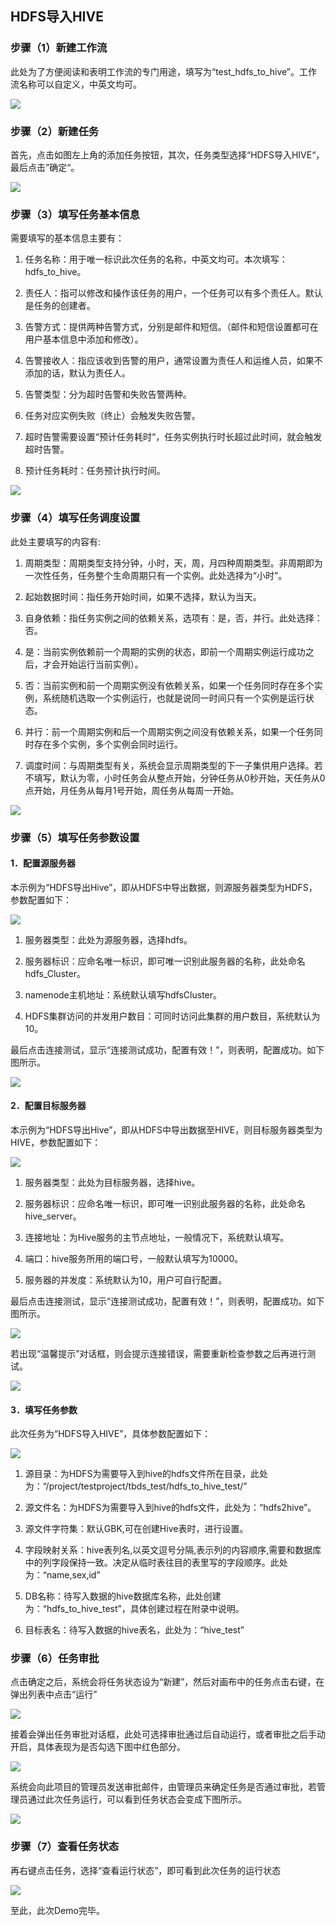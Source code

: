 
HDFS导入HIVE
----------------

### 步骤（1）新建工作流

此处为了方便阅读和表明工作流的专门用途，填写为“test_hdfs_to_hive”。工作流名称可以自定义，中英文均可。

![](media/bd8c04abb6b88a7fcaa34aaab68f2e60.png)

### 步骤（2）新建任务

首先，点击如图左上角的添加任务按钮，其次，任务类型选择“HDFS导入HIVE“，最后点击”确定“。

![](media/d43a7731a82918066c6600dac02a0838.png)

### 步骤（3）填写任务基本信息

需要填写的基本信息主要有：

1.  任务名称：用于唯一标识此次任务的名称，中英文均可。本次填写：hdfs_to_hive。

2.  责任人：指可以修改和操作该任务的用户，一个任务可以有多个责任人。默认是任务的创建者。

3.  告警方式：提供两种告警方式，分别是邮件和短信。（邮件和短信设置都可在用户基本信息中添加和修改）。

4.  告警接收人：指应该收到告警的用户，通常设置为责任人和运维人员，如果不添加的话，默认为责任人。

5.  告警类型：分为超时告警和失败告警两种。

6.  任务对应实例失败（终止）会触发失败告警。

7.  超时告警需要设置“预计任务耗时“，任务实例执行时长超过此时间，就会触发超时告警。

8.  预计任务耗时：任务预计执行时间。

![](media/9a6c86682eb7601671ef894b7c6fd0a7.png)

### 步骤（4）填写任务调度设置

此处主要填写的内容有:

1.  周期类型：周期类型支持分钟，小时，天，周，月四种周期类型。非周期即为一次性任务，任务整个生命周期只有一个实例。此处选择为“小时”。

2.  起始数据时间：指任务开始时间，如果不选择，默认为当天。

3.  自身依赖：指任务实例之间的依赖关系，选项有：是，否，并行。此处选择：否。

4.  是：当前实例依赖前一个周期的实例的状态，即前一个周期实例运行成功之后，才会开始运行当前实例）。

5.  否：当前实例和前一个周期实例没有依赖关系，如果一个任务同时存在多个实例，系统随机选取一个实例运行，也就是说同一时间只有一个实例是运行状态。

6.  并行：前一个周期实例和后一个周期实例之间没有依赖关系，如果一个任务同时存在多个实例，多个实例会同时运行。

7.  调度时间：与周期类型有关，系统会显示周期类型的下一子集供用户选择。若不填写，默认为零，小时任务会从整点开始，分钟任务从0秒开始，天任务从0点开始，月任务从每月1号开始，周任务从每周一开始。

![](media/df245a571d338fa637cdfe0ba76a7942.png)

### 步骤（5）填写任务参数设置

#### 1．配置源服务器

本示例为“HDFS导出Hive”，即从HDFS中导出数据，则源服务器类型为HDFS，参数配置如下：

![](media/2de5e4a3d661787e0c9e5b3d9558501f.png)

1.  服务器类型：此处为源服务器，选择hdfs。

2.  服务器标识：应命名唯一标识，即可唯一识别此服务器的名称，此处命名hdfs_Cluster。

3.  namenode主机地址：系统默认填写hdfsCluster。

4.  HDFS集群访问的并发用户数目：可同时访问此集群的用户数目，系统默认为10。

最后点击连接测试，显示“连接测试成功，配置有效！”，则表明，配置成功。如下图所示。

![](media/c26fdaaceaead32b9fad585e59127ac3.png)

#### 2．配置目标服务器

本示例为“HDFS导出Hive”，即从HDFS中导出数据至HIVE，则目标服务器类型为HIVE，参数配置如下：

![](media/bf59a99a9e4101fd4a1cf869bc80914e.png)

1.  服务器类型：此处为目标服务器，选择hive。

2.  服务器标识：应命名唯一标识，即可唯一识别此服务器的名称，此处命名hive_server。

3.  连接地址：为Hive服务的主节点地址，一般情况下，系统默认填写。

4.  端口：hive服务所用的端口号，一般默认填写为10000。

5.  服务器的并发度：系统默认为10，用户可自行配置。

最后点击连接测试，显示“连接测试成功，配置有效！”，则表明，配置成功。如下图所示。

![](media/3539ccef180926f0246cb02a76477a2d.png)

若出现“温馨提示”对话框，则会提示连接错误，需要重新检查参数之后再进行测试。

![](media/f2e2ddd6e570cca40fd3163658295728.png)

#### 3．填写任务参数

此次任务为“HDFS导入HIVE”，具体参数配置如下：

![](media/e570c48af6fa0c9146acbc7a1969b4ec.png)

1.  源目录：为HDFS为需要导入到hive的hdfs文件所在目录，此处为：“/project/testproject/tbds_test/hdfs_to_hive_test/”

2.  源文件名：为HDFS为需要导入到hive的hdfs文件，此处为：“hdfs2hive”。

3.  源文件字符集：默认GBK,可在创建Hive表时，进行设置。

4.  字段映射关系：hive表列名,以英文逗号分隔,表示列的内容顺序,需要和数据库中的列字段保持一致。决定从临时表往目的表里写的字段顺序。此处为：“name,sex,id”

5.  DB名称：待写入数据的hive数据库名称，此处创建为：“hdfs_to_hive_test”，具体创建过程在附录中说明。

6.  目标表名：待写入数据的hive表名，此处为：“hive_test”

### 步骤（6）任务审批

点击确定之后，系统会将任务状态设为“新建”，然后对画布中的任务点击右键，在弹出列表中点击“运行”

![](media/9be25b5a2108b614182e88b95cf1b961.png)

接着会弹出任务审批对话框，此处可选择审批通过后自动运行，或者审批之后手动开启，具体表现为是否勾选下图中红色部分。

![](media/9ffc9c5576fb36776f3febe5db23f539.png)

系统会向此项目的管理员发送审批邮件，由管理员来确定任务是否通过审批，若管理员通过此次任务运行，可以看到任务状态会变成下图所示。

![](media/e500b887bb1a9d749d8dd52f8359f8aa.png)

### 步骤（7）**查看任务状态**

再右键点击任务，选择“查看运行状态”，即可看到此次任务的运行状态

![](media/70e7a69199c01792023d114c2f83ae21.png)

至此，此次Demo完毕。
